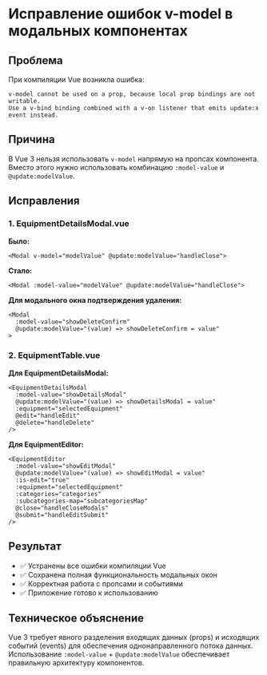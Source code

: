 # Исправление ошибок v-model в модальных компонентах

## Проблема
При компиляции Vue возникла ошибка:
```
v-model cannot be used on a prop, because local prop bindings are not writable.
Use a v-bind binding combined with a v-on listener that emits update:x event instead.
```

## Причина
В Vue 3 нельзя использовать `v-model` напрямую на пропсах компонента. Вместо этого нужно использовать комбинацию `:model-value` и `@update:modelValue`.

## Исправления

### 1. EquipmentDetailsModal.vue

**Было:**
```vue
<Modal v-model="modelValue" @update:modelValue="handleClose">
```

**Стало:**
```vue
<Modal :model-value="modelValue" @update:modelValue="handleClose">
```

**Для модального окна подтверждения удаления:**
```vue
<Modal 
  :model-value="showDeleteConfirm"
  @update:modelValue="(value) => showDeleteConfirm = value"
>
```

### 2. EquipmentTable.vue

**Для EquipmentDetailsModal:**
```vue
<EquipmentDetailsModal
  :model-value="showDetailsModal"
  @update:modelValue="(value) => showDetailsModal = value"
  :equipment="selectedEquipment"
  @edit="handleEdit"
  @delete="handleDelete"
/>
```

**Для EquipmentEditor:**
```vue
<EquipmentEditor
  :model-value="showEditModal"
  @update:modelValue="(value) => showEditModal = value"
  :is-edit="true"
  :equipment="selectedEquipment"
  :categories="categories"
  :subcategories-map="subcategoriesMap"
  @close="handleCloseModals"
  @submit="handleEditSubmit"
/>
```

## Результат
- ✅ Устранены все ошибки компиляции Vue
- ✅ Сохранена полная функциональность модальных окон
- ✅ Корректная работа с пропсами и событиями
- ✅ Приложение готово к использованию

## Техническое объяснение
Vue 3 требует явного разделения входящих данных (props) и исходящих событий (events) для обеспечения однонаправленного потока данных. Использование `:model-value` + `@update:modelValue` обеспечивает правильную архитектуру компонентов. 